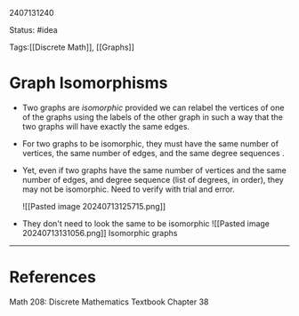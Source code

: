 2407131240

Status: #idea

Tags:[[Discrete Math]], [[Graphs]]

# Graph Isomorphisms 

- Two graphs are *isomorphic* provided we can relabel the vertices of one of the graphs using the labels of the other graph in such a way that the two graphs will have exactly the same edges.
- For two graphs to be isomorphic, they must have the same number of vertices, the same number of edges, and the same degree sequences .
- Yet, even if two graphs have the same number of vertices and the same number of edges, and degree sequence (list of degrees, in order), they may not be isomorphic. Need to verify with trial and error.

	![[Pasted image 20240713125715.png]]
- They don't need to look the same to be isomorphic	![[Pasted image 20240713131056.png]]
	Isomorphic graphs

---
# References

Math 208: Discrete Mathematics Textbook Chapter 38 